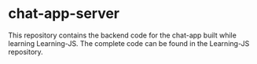 # chat-app-server
This repository contains the backend code for the chat-app built while learning Learning-JS. The complete code can be found in the Learning-JS repository.
